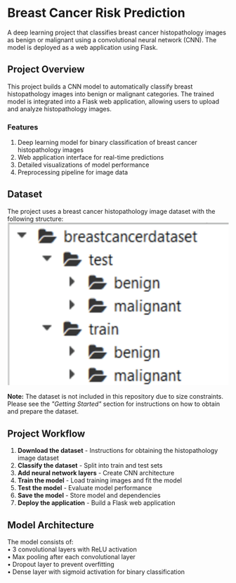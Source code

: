 # Breast Cancer Risk Prediction

A deep learning project that classifies breast cancer histopathology images as benign or malignant using a convolutional neural network (CNN). The model is deployed as a web application using Flask.

## Project Overview
This project builds a CNN model to automatically classify breast histopathology images into benign or malignant categories. The trained model is integrated into a Flask web application, allowing users to upload and analyze histopathology images.
### Features
1. Deep learning model for binary classification of breast cancer histopathology images
2. Web application interface for real-time predictions
3. Detailed visualizations of model performance
4. Preprocessing pipeline for image data


## Dataset
The project uses a breast cancer histopathology image dataset with the following structure:
![dataset-structure](dataset_structure.png)

**Note:** The dataset is not included in this repository due to size constraints. Please see the _"Getting Started"_ section for instructions on how to obtain and prepare the dataset.

## Project Workflow
1. **Download the dataset** - Instructions for obtaining the histopathology image dataset
2. **Classify the dataset** - Split into train and test sets
3. **Add neural network layers** - Create CNN architecture
4. **Train the model** - Load training images and fit the model
5. **Test the model** - Evaluate model performance
6. **Save the model** - Store model and dependencies
7. **Deploy the application** - Build a Flask web application

## Model Architecture
The model consists of:  
• 3 convolutional layers with ReLU activation  
• Max pooling after each convolutional layer  
• Dropout layer to prevent overfitting  
• Dense layer with sigmoid activation for binary classification
